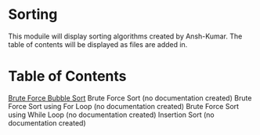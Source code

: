 # Sorting

This moduile will display sorting algorithms created by Ansh-Kumar.
The table of contents will be displayed as files are added in. 

# Table of Contents
[Brute Force Bubble Sort](https://github.com/Ansh-Kumar/PythonModules/blob/master/Docs/SortingDocs/BruteForceBubbleSortDoc.md)
Brute Force Sort (no documentation created)
Brute Force Sort using For Loop (no documentation created)
Brute Force Sort using While Loop (no documentation created)
Insertion Sort (no documentation created)
